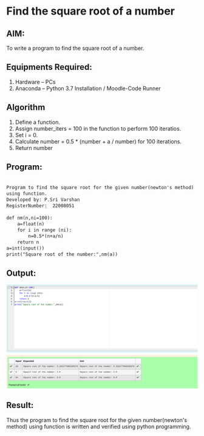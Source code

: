 # Find the square root of a number


## AIM:

To write a program to find the square root of a number.


## Equipments Required:

1. Hardware – PCs
2. Anaconda – Python 3.7 Installation / Moodle-Code Runner


## Algorithm

1. Define a function.
2. Assign number_iters = 100 in the function to perform 100 iteratios.
3. Set i = 0.
4. Calculate  number = 0.5 * (number + a / number) for 100 iterations.
5. Return number


## Program:

```

Program to find the square root for the given number(newton's method) using function.
Developed by: P.Sri Varshan
RegisterNumber:  22008051

def nm(n,ni=100):
    a=float(n)
    for i in range (ni):
        n=0.5*(n+a/n)
    return n
a=int(input())
print("Square root of the number:",nm(a))
```

## Output:

![](Squarerootof%20num.png)


## Result:

Thus the program to find the square root for the given number(newton's method) using function is written and verified using python programming.
